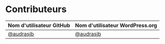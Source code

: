 # Contributeurs

| Nom d'utilisateur GitHub | Nom d'utilisateur WordPress.org|
| --------------- | --------------------- |
| [@audrasjb](https://github.com/audrasjb) | [@audrasjb](https://profiles.wordpress.org/audrasjb) |
